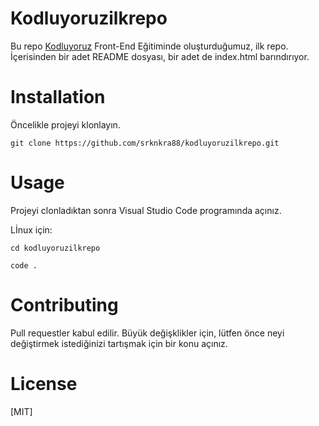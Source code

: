 # Kodluyoruzilkrepo

Bu repo [Kodluyoruz](https://www.kodluyoruz.org/) Front-End Eğitiminde oluşturduğumuz, ilk repo. İçerisinden bir adet README dosyası, bir adet de index.html barındırıyor.


# Installation

Öncelikle projeyi klonlayın.

`git clone https://github.com/srknkra88/kodluyoruzilkrepo.git`

# Usage

Projeyi clonladıktan sonra Visual Studio Code programında açınız.

Lİnux için:

`cd kodluyoruzilkrepo`

`code .`

# Contributing

Pull requestler kabul edilir. Büyük değişklikler için, lütfen önce neyi değiştirmek istediğinizi tartışmak için bir konu açınız.

# License

[MIT]
